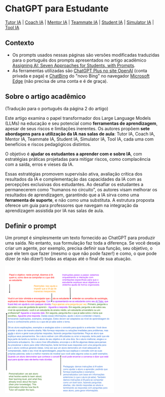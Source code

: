 # ChatGPT para Estudante

[Tutor IA](tutoria.md) | [Coach IA](coachia.md) | [Mentor IA](mentoria.md) | [Teammate IA](teammateia.md) | [Student IA](studentia.md) | [Simulator IA](simulatoria.md) | [Tool IA](toolia.md)

## Contexto

- Os prompts usados ​​nessas páginas são versões modificadas traduzidas para o português dos prompts apresentados no artigo acadêmico [Assigning AI: Seven Approaches for Students, with Prompts](https://papers.ssrn.com/sol3/papers.cfm?abstract_id=4475995).
- As ferramentas utilizadas são [ChatGPT Plus no site OpenAI](https://chat.openai.com/) (conta privada e paga) e [ChatBing](https://www.bing.com/search?q=Bing+AI&showconv=1&FORM=hpcodx) do "novo Bing" no navegador [Microsoft Edge](https://www.microsoft.com/pt-br/edge/) (não precisa de uma conta e é de graça).

## Sobre o artigo acadêmico 

(Tradução para o português da página 2 do artigo)

Este artigo examina o papel transformador dos Large Language Models (LLMs) na educação e seu potencial como **ferramentas de aprendizagem**, apesar de seus riscos e limitações inerentes. Os autores propõem **sete abordagens para a utilização da IA nas salas de aula**: Tutor IA, Coach IA, Mentor IA, Teammate IA, Student IA, Simulator IA, Tool IA, cada uma com benefícios e riscos pedagógicos distintos. 

O objetivo é **ajudar os estudantes a aprender com e sobre IA**, com estratégias práticas projetadas para mitigar riscos, como complacência com a saída, erros e vieses da IA. 

Essas estratégias promovem supervisão ativa, avaliação crítica dos resultados da IA e complementação das capacidades da IA com as percepções exclusivas dos estudantes. Ao desafiar os estudantes a permanecerem como "humanos no circuito", os autores visam melhorar os resultados de aprendizagem, garantindo que a IA sirva como uma **ferramenta de suporte**, e não como uma substituta. A estrutura proposta oferece um guia para professores que navegam na integração da aprendizagem assistida por IA nas salas de aula.

## Definir o prompt

Um prompt é simplesmente um texto fornecido ao ChatGPT para produzir uma saída. No entanto, sua formulação faz toda a diferença. Se você deseja criar um agente, por exemplo, precisa definir sua função, seu objetivo, o que ele tem que fazer (mesmo o que não pode fazer!) e como, o que pode dizer (e não dizer!) todas as etapas até o final de sua atuação.

<img src="../imagens/aitutor_prompt.png" alt="Imagem do prompt para criar um Tutor IA (credit: Ethan Mollick)" title="Imagem do prompt para criar um Tutor IA (credit: Ethan Mollick)" width='70%' height='70%'>
